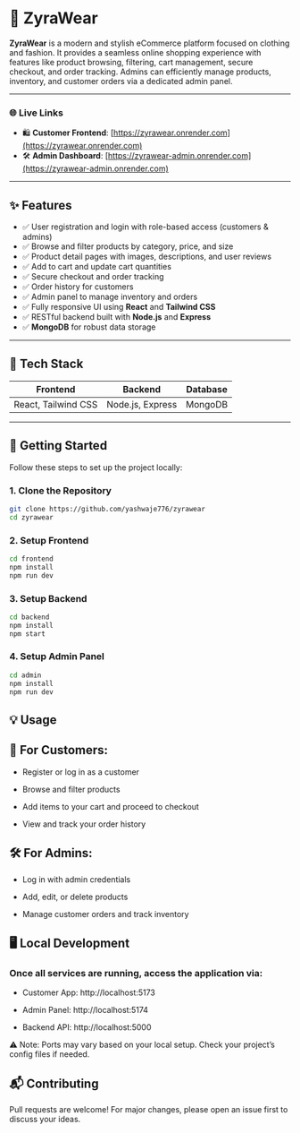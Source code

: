 # 👗 ZyraWear

**ZyraWear** is a modern and stylish eCommerce platform focused on clothing and fashion. It provides a seamless online shopping experience with features like product browsing, filtering, cart management, secure checkout, and order tracking. Admins can efficiently manage products, inventory, and customer orders via a dedicated admin panel.

---

### 🌐 Live Links

- 🛍️ **Customer Frontend**: [https://zyrawear.onrender.com](https://zyrawear.onrender.com)  
- 🛠️ **Admin Dashboard**: [https://zyrawear-admin.onrender.com](https://zyrawear-admin.onrender.com)

---

## ✨ Features

- ✅ User registration and login with role-based access (customers & admins)  
- ✅ Browse and filter products by category, price, and size  
- ✅ Product detail pages with images, descriptions, and user reviews  
- ✅ Add to cart and update cart quantities  
- ✅ Secure checkout and order tracking  
- ✅ Order history for customers  
- ✅ Admin panel to manage inventory and orders  
- ✅ Fully responsive UI using **React** and **Tailwind CSS**  
- ✅ RESTful backend built with **Node.js** and **Express**  
- ✅ **MongoDB** for robust data storage  

---

## 🧰 Tech Stack

| Frontend               | Backend           | Database  | 
|------------------------|-------------------|-----------|
| React, Tailwind CSS    | Node.js, Express  | MongoDB   | |

---

## 🚀 Getting Started

Follow these steps to set up the project locally:

### 1. Clone the Repository

```bash
git clone https://github.com/yashwaje776/zyrawear
cd zyrawear
```

### 2. Setup Frontend

```bash
cd frontend
npm install
npm run dev
```
### 3. Setup Backend
``` bash
cd backend
npm install
npm start
```

### 4. Setup Admin Panel
``` bash
cd admin
npm install
npm run dev
```
## 💡 Usage

## 👤 For Customers:
- Register or log in as a customer

- Browse and filter products

- Add items to your cart and proceed to checkout

- View and track your order history

## 🛠️ For Admins:
- Log in with admin credentials

- Add, edit, or delete products

- Manage customer orders and track inventory

## 🖥️ Local Development
### Once all services are running, access the application via:

- Customer App: http://localhost:5173

- Admin Panel: http://localhost:5174

- Backend API: http://localhost:5000

⚠️ Note: Ports may vary based on your local setup. Check your project’s config files if needed.

## 📬 Contributing
Pull requests are welcome! For major changes, please open an issue first to discuss your ideas.
